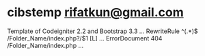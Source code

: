 cibstemp
rifatkun@gmail.com
========

Template of Codeigniter 2.2 and Bootstrap 3.3
...
RewriteRule ^(.*)$ /Folder_Name/index.php?/$1 [L]
...
    ErrorDocument 404 /Folder_Name/index.php
...
